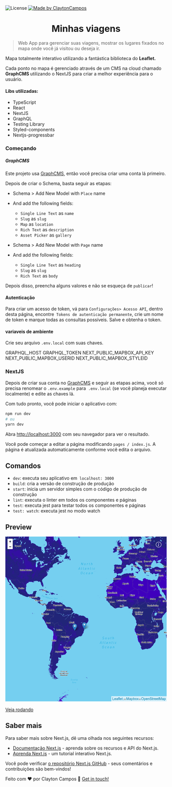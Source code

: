 
 <img alt="License" src="https://img.shields.io/badge/license-MIT-brightgreen">

  <a href="https://www.linkedin.com/in/clayton-almeida-campos-198732176/">
    <img alt="Made by ClaytonCampos" src="https://img.shields.io/badge/made%20by-ClaytonCampos-%2304D361">
  </a>
<h1 align="center">
Minhas viagens</h1>

> Web App para gerenciar suas viagens, mostrar os lugares fixados no mapa onde você já visitou ou deseja ir.

Mapa totalmente interativo utilizando a fantástica biblioteca do <b>Leaflet.</b>

Cada ponto no mapa é gerenciado através de um CMS na cloud chamado <b>GraphCMS </b> utilizando o NextJS para criar a melhor experiência para o usuário.


#### Libs utilizadas:
 * TypeScript
 * React
 * NextJS
 * GraphQL
 * Testing Library
 * Styled-components
 * Nextjs-progressbar


### Começando

##### GraphCMS

Este projeto usa [GraphCMS](https://graphcms.com/), então você precisa criar uma conta lá primeiro.

Depois de criar o Schema, basta seguir as etapas:
- Schema > Add New Model with `Place` name
- And add the following fields:
  - `Single Line Text` as `name`
  - `Slug` as `slug`
  - `Map` as `location`
  - `Rich Text` as `description`
  - `Asset Picker` as `gallery`

- Schema > Add New Model with `Page` name
- And add the following fields:
  - `Single Line Text` as `heading`
  - `Slug` as `slug`
  - `Rich Text` as `body`

Depois disso, preencha alguns valores e não se esqueça de `publicar`!

#### Autenticação

Para criar um acesso de token, vá para `Configurações> Acesso API`, dentro desta página, encontre` Tokens de autenticação permanente`,
crie um nome de token e marque todas as consultas possíveis. Salve e obtenha o token.

#### variaveis de ambiente
Crie seu arquivo `.env.local` com suas chaves.

GRAPHQL_HOST
GRAPHQL_TOKEN
NEXT_PUBLIC_MAPBOX_API_KEY
NEXT_PUBLIC_MAPBOX_USERID
NEXT_PUBLIC_MAPBOX_STYLEID

### NextJS

Depois de criar sua conta no [GraphCMS](https://graphcms.com/) e seguir as etapas acima, você só precisa renomear
o `.env.example` para` .env.local` (se você planeja executar localmente) e edite as chaves lá.

Com tudo pronto, você pode iniciar o aplicativo com:

```bash
npm run dev
# ou
yarn dev
```

Abra [http://localhost:3000](http://localhost:3000) com seu navegador para ver o resultado.

Você pode começar a editar a página modificando `pages / index.js`. A página é atualizada automaticamente conforme você edita o arquivo.

## Comandos

- `dev`: executa seu aplicativo em` localhost: 3000`
- `build`: cria a versão de construção de produção
- `start`: inicia um servidor simples com o código de produção de construção
- `lint`: executa o linter em todos os componentes e páginas
- `test`: executa jest para testar todos os componentes e páginas
- `test: watch`: executa jest no modo watch



## Preview

<img src ='./public/img/cover.png' >

[Veja rodando](https://minhas-viagens-claytoncampos.vercel.app/)

## Saber mais

Para saber mais sobre Next.js, dê uma olhada nos seguintes recursos:

- [Documentação Next.js](https://nextjs.org/docs) - aprenda sobre os recursos e API do Next.js.
- [Aprenda Next.js](https://nextjs.org/learn) - um tutorial interativo Next.js.

Você pode verificar [o repositório Next.js GitHub](https://github.com/vercel/next.js/) - seus comentários e contribuições são bem-vindos!


Feito com ♥ por Clayton Campos
:wave: [Get in touch!](https://www.linkedin.com/in/clayton-almeida-campos-198732176/)
